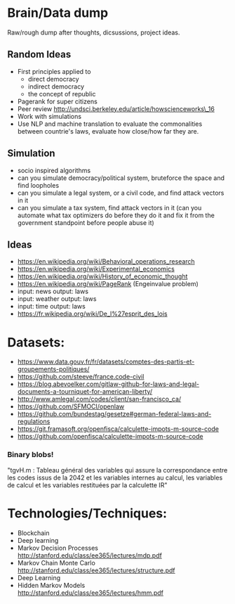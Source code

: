 # Brain/Data dump

Raw/rough dump after thoughts, dicsussions, project ideas.

## Random Ideas
- First principles applied to
    - direct democracy
    - indirect democracy
    - the concept of republic
- Pagerank for super citizens
- Peer review http://undsci.berkeley.edu/article/howscienceworks\_16
- Work with simulations
- Use NLP and machine translation to evaluate the commonalities between countrie's laws, evaluate how close/how far they are.

## Simulation

- socio inspired algorithms
- can you simulate democracy/political system, bruteforce the space and find loopholes
- can you simulate a legal system, or a civil code, and find attack vectors in it
- can you simulate a tax system, find attack vectors in it (can you automate what tax optimizers do before they do it and fix it from the government standpoint before people abuse it)

## Ideas
- https://en.wikipedia.org/wiki/Behavioral_operations_research
- https://en.wikipedia.org/wiki/Experimental_economics
- https://en.wikipedia.org/wiki/History_of_economic_thought
- https://en.wikipedia.org/wiki/PageRank (Engeinvalue problem)
- input: news output: laws
- input: weather output: laws
- input: time output: laws
- https://fr.wikipedia.org/wiki/De_l%27esprit_des_lois

# Datasets:

- https://www.data.gouv.fr/fr/datasets/comptes-des-partis-et-groupements-politiques/
- https://github.com/steeve/france.code-civil
- https://blog.abevoelker.com/gitlaw-github-for-laws-and-legal-documents-a-tourniquet-for-american-liberty/
- http://www.amlegal.com/codes/client/san-francisco_ca/
- https://github.com/SFMOCI/openlaw
- https://github.com/bundestag/gesetze#german-federal-laws-and-regulations
- https://git.framasoft.org/openfisca/calculette-impots-m-source-code
- https://github.com/openfisca/calculette-impots-m-source-code

### Binary blobs!
"tgvH.m : Tableau général des variables qui assure la correspondance entre les codes issus de la 2042 et les variables internes au calcul, les variables de calcul et les variables restituées par la calculette IR"

# Technologies/Techniques:

- Blockchain
- Deep learning
- Markov Decision Processes http://stanford.edu/class/ee365/lectures/mdp.pdf
- Markov Chain Monte Carlo http://stanford.edu/class/ee365/lectures/structure.pdf
- Deep Learning
- Hidden Markov Models http://stanford.edu/class/ee365/lectures/hmm.pdf
